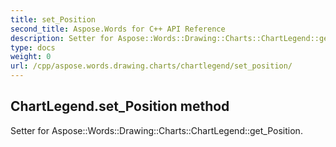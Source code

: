 ```yaml
---
title: set_Position
second_title: Aspose.Words for C++ API Reference
description: Setter for Aspose::Words::Drawing::Charts::ChartLegend::get_Position. 
type: docs
weight: 0
url: /cpp/aspose.words.drawing.charts/chartlegend/set_position/
---
```

## ChartLegend.set_Position method


Setter for Aspose::Words::Drawing::Charts::ChartLegend::get_Position. 


